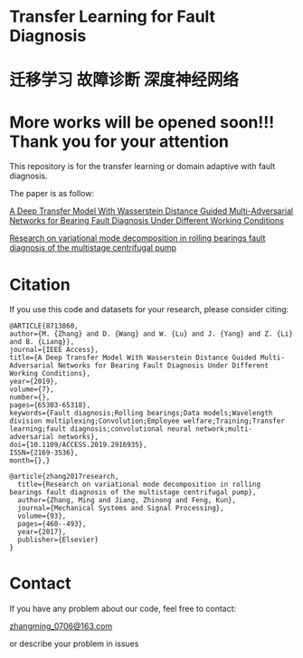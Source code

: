 # Transfer Learning for Fault Diagnosis 
# 迁移学习 故障诊断 深度神经网络
# More works will be opened soon!!! Thank you for your attention

This repository is for the transfer learning or domain adaptive with fault diagnosis. 

The paper is as follow:

[A Deep Transfer Model With Wasserstein Distance Guided Multi-Adversarial Networks for Bearing Fault Diagnosis Under Different Working Conditions](https://ieeexplore.ieee.org/document/8713860)

[Research on variational mode decomposition in rolling bearings fault diagnosis of the multistage centrifugal pump](https://www.sciencedirect.com/science/article/pii/S0888327017300754)

# Citation

If you use this code and datasets for your research, please consider citing:

```
@ARTICLE{8713860, 
author={M. {Zhang} and D. {Wang} and W. {Lu} and J. {Yang} and Z. {Li} and B. {Liang}}, 
journal={IEEE Access}, 
title={A Deep Transfer Model With Wasserstein Distance Guided Multi-Adversarial Networks for Bearing Fault Diagnosis Under Different Working Conditions}, 
year={2019}, 
volume={7}, 
number={}, 
pages={65303-65318}, 
keywords={Fault diagnosis;Rolling bearings;Data models;Wavelength division multiplexing;Convolution;Employee welfare;Training;Transfer learning;fault diagnosis;convolutional neural network;multi-adversarial networks}, 
doi={10.1109/ACCESS.2019.2916935}, 
ISSN={2169-3536}, 
month={},}
```

```
@article{zhang2017research,
  title={Research on variational mode decomposition in rolling bearings fault diagnosis of the multistage centrifugal pump},
  author={Zhang, Ming and Jiang, Zhinong and Feng, Kun},
  journal={Mechanical Systems and Signal Processing},
  volume={93},
  pages={460--493},
  year={2017},
  publisher={Elsevier}
}
```

# Contact
If you have any problem about our code, feel free to contact:

zhangming_0706@163.com

or describe your problem in issues
